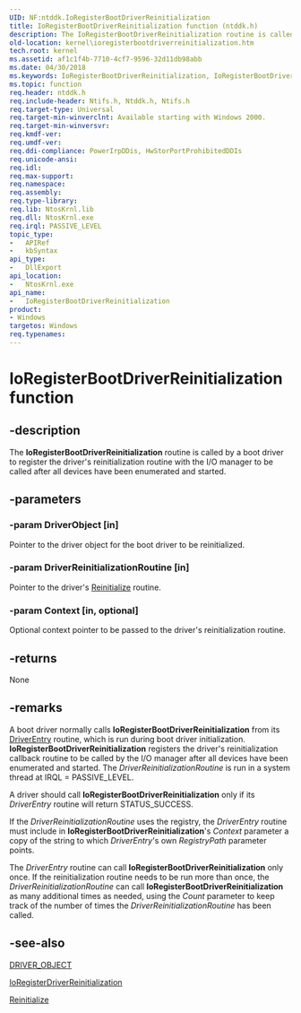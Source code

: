 ```yaml
---
UID: NF:ntddk.IoRegisterBootDriverReinitialization
title: IoRegisterBootDriverReinitialization function (ntddk.h)
description: The IoRegisterBootDriverReinitialization routine is called by a boot driver to register the driver's reinitialization routine with the I/O manager to be called after all devices have been enumerated and started.
old-location: kernel\ioregisterbootdriverreinitialization.htm
tech.root: kernel
ms.assetid: af1c1f4b-7710-4cf7-9596-32d11db98abb
ms.date: 04/30/2018
ms.keywords: IoRegisterBootDriverReinitialization, IoRegisterBootDriverReinitialization routine [Kernel-Mode Driver Architecture], k104_492655f7-02ee-48ad-83b8-80ac50716b89.xml, kernel.ioregisterbootdriverreinitialization, ntddk/IoRegisterBootDriverReinitialization
ms.topic: function
req.header: ntddk.h
req.include-header: Ntifs.h, Ntddk.h, Ntifs.h
req.target-type: Universal
req.target-min-winverclnt: Available starting with Windows 2000.
req.target-min-winversvr: 
req.kmdf-ver: 
req.umdf-ver: 
req.ddi-compliance: PowerIrpDDis, HwStorPortProhibitedDDIs
req.unicode-ansi: 
req.idl: 
req.max-support: 
req.namespace: 
req.assembly: 
req.type-library: 
req.lib: NtosKrnl.lib
req.dll: NtosKrnl.exe
req.irql: PASSIVE_LEVEL
topic_type:
-	APIRef
-	kbSyntax
api_type:
-	DllExport
api_location:
-	NtosKrnl.exe
api_name:
-	IoRegisterBootDriverReinitialization
product:
- Windows
targetos: Windows
req.typenames: 
---
```


# IoRegisterBootDriverReinitialization function


## -description


The <b>IoRegisterBootDriverReinitialization</b> routine is called by a boot driver to register the driver's reinitialization routine with the I/O manager to be called after all devices have been enumerated and started.


## -parameters




### -param DriverObject [in]

Pointer to the driver object for the boot driver to be reinitialized.


### -param DriverReinitializationRoutine [in]

Pointer to the driver's <a href="https://msdn.microsoft.com/library/windows/hardware/ff561022">Reinitialize</a> routine.


### -param Context [in, optional]

Optional context pointer to be passed to the driver's reinitialization routine.


## -returns



None




## -remarks



A boot driver normally calls <b>IoRegisterBootDriverReinitialization</b> from its <a href="https://msdn.microsoft.com/library/windows/hardware/ff552644">DriverEntry</a> routine, which is run during boot driver initialization. <b>IoRegisterBootDriverReinitialization</b> registers the driver's reinitialization callback routine to be called by the I/O manager after all devices have been enumerated and started. The <i>DriverReinitializationRoutine</i> is run in a system thread at IRQL = PASSIVE_LEVEL. 

A driver should call <b>IoRegisterBootDriverReinitialization</b> only if its <i>DriverEntry</i> routine will return STATUS_SUCCESS. 

If the <i>DriverReinitializationRoutine</i> uses the registry, the <i>DriverEntry</i> routine must include in <b>IoRegisterBootDriverReinitialization</b>'s <i>Context</i> parameter a copy of the string to which <i>DriverEntry</i>'s own <i>RegistryPath</i> parameter points. 

The <i>DriverEntry</i> routine can call <b>IoRegisterBootDriverReinitialization</b> only once. If the reinitialization routine needs to be run more than once, the <i>DriverReinitializationRoutine</i> can call <b>IoRegisterBootDriverReinitialization</b> as many additional times as needed, using the <i>Count</i> parameter to keep track of the number of times the <i>DriverReinitializationRoutine</i> has been called. 




## -see-also




<a href="https://msdn.microsoft.com/library/windows/hardware/ff544174">DRIVER_OBJECT</a>



<a href="https://msdn.microsoft.com/library/windows/hardware/ff549511">IoRegisterDriverReinitialization</a>



<a href="https://msdn.microsoft.com/library/windows/hardware/ff561022">Reinitialize</a>
 

 

